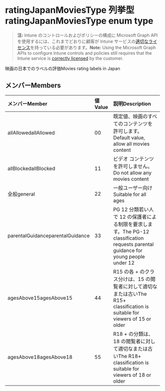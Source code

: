 # <a name="ratingjapanmoviestype-enum-type"></a><span data-ttu-id="a0011-101">ratingJapanMoviesType 列挙型</span><span class="sxs-lookup"><span data-stu-id="a0011-101">ratingJapanMoviesType enum type</span></span>

> <span data-ttu-id="a0011-102">**注:** Intune のコントロールおよびポリシーの構成に Microsoft Graph API を使用するには、これまでどおりに顧客が Intune サービスの[適切なライセンス](https://go.microsoft.com/fwlink/?linkid=839381)を持っている必要があります。</span><span class="sxs-lookup"><span data-stu-id="a0011-102">**Note:** Using the Microsoft Graph APIs to configure Intune controls and policies still requires that the Intune service is [correctly licensed](https://go.microsoft.com/fwlink/?linkid=839381) by the customer.</span></span>

<span data-ttu-id="a0011-103">映画の日本でのラベルの評価</span><span class="sxs-lookup"><span data-stu-id="a0011-103">Movies rating labels in Japan</span></span>
## <a name="members"></a><span data-ttu-id="a0011-104">メンバー</span><span class="sxs-lookup"><span data-stu-id="a0011-104">Members</span></span>
|<span data-ttu-id="a0011-105">メンバー</span><span class="sxs-lookup"><span data-stu-id="a0011-105">Member</span></span>|<span data-ttu-id="a0011-106">値</span><span class="sxs-lookup"><span data-stu-id="a0011-106">Value</span></span>|<span data-ttu-id="a0011-107">説明</span><span class="sxs-lookup"><span data-stu-id="a0011-107">Description</span></span>|
|:---|:---|:---|
|<span data-ttu-id="a0011-108">allAllowed</span><span class="sxs-lookup"><span data-stu-id="a0011-108">allAllowed</span></span>|<span data-ttu-id="a0011-109">0</span><span class="sxs-lookup"><span data-stu-id="a0011-109">0</span></span>|<span data-ttu-id="a0011-110">既定値、映画のすべてのコンテンツを許可します。</span><span class="sxs-lookup"><span data-stu-id="a0011-110">Default value, allow all movies content</span></span>|
|<span data-ttu-id="a0011-111">allBlocked</span><span class="sxs-lookup"><span data-stu-id="a0011-111">allBlocked</span></span>|<span data-ttu-id="a0011-112">1</span><span class="sxs-lookup"><span data-stu-id="a0011-112">1</span></span>|<span data-ttu-id="a0011-113">ビデオ コンテンツを許可しません。</span><span class="sxs-lookup"><span data-stu-id="a0011-113">Do not allow any movies content</span></span>|
|<span data-ttu-id="a0011-114">全般</span><span class="sxs-lookup"><span data-stu-id="a0011-114">general</span></span>|<span data-ttu-id="a0011-115">2</span><span class="sxs-lookup"><span data-stu-id="a0011-115">2</span></span>|<span data-ttu-id="a0011-116">一般ユーザー向け</span><span class="sxs-lookup"><span data-stu-id="a0011-116">Suitable for all ages</span></span>|
|<span data-ttu-id="a0011-117">parentalGuidance</span><span class="sxs-lookup"><span data-stu-id="a0011-117">parentalGuidance</span></span>|<span data-ttu-id="a0011-118">3</span><span class="sxs-lookup"><span data-stu-id="a0011-118">3</span></span>|<span data-ttu-id="a0011-119">PG 12 分類若い人で 12 の保護者による制限を要求します。</span><span class="sxs-lookup"><span data-stu-id="a0011-119">The PG-12 classification requests parental guidance for young people under 12</span></span>|
|<span data-ttu-id="a0011-120">agesAbove15</span><span class="sxs-lookup"><span data-stu-id="a0011-120">agesAbove15</span></span>|<span data-ttu-id="a0011-121">4</span><span class="sxs-lookup"><span data-stu-id="a0011-121">4</span></span>|<span data-ttu-id="a0011-122">R15 の各 + のクラス分けは、15 の閲覧者に対して適切なまたは古い</span><span class="sxs-lookup"><span data-stu-id="a0011-122">The R15+ classification is suitable for viewers of 15 or older</span></span>|
|<span data-ttu-id="a0011-123">agesAbove18</span><span class="sxs-lookup"><span data-stu-id="a0011-123">agesAbove18</span></span>|<span data-ttu-id="a0011-124">5</span><span class="sxs-lookup"><span data-stu-id="a0011-124">5</span></span>|<span data-ttu-id="a0011-125">R18 + の分類は、18 の閲覧者に対して適切なまたは古い</span><span class="sxs-lookup"><span data-stu-id="a0011-125">The R18+ classification is suitable for viewers of 18 or older</span></span>|



